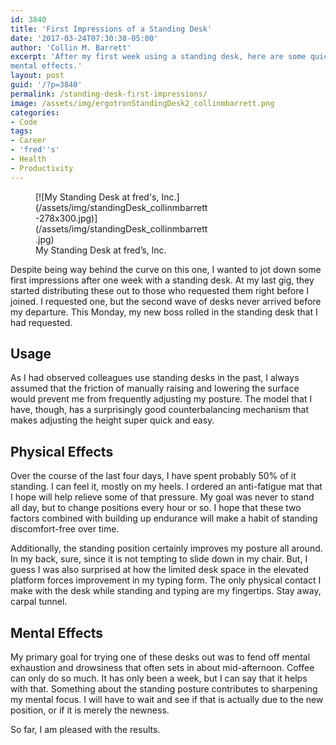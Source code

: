 ```yaml
---
id: 3840
title: 'First Impressions of a Standing Desk'
date: '2017-03-24T07:30:38-05:00'
author: 'Collin M. Barrett'
excerpt: 'After my first week using a standing desk, here are some quick first impressions on the resulting physical and
mental effects.'
layout: post
guid: '/?p=3840'
permalink: /standing-desk-first-impressions/
image: /assets/img/ergotronStandingDesk2_collinmbarrett.png
categories:
- Code
tags:
- Career
- 'fred''s'
- Health
- Productivity
---
```


<figure aria-describedby="caption-attachment-3847" class="wp-caption alignright" id="attachment_3847"
    style="width: 278px">[![My Standing Desk at fred's,
    Inc.](/assets/img/standingDesk_collinmbarrett-278x300.jpg)](/assets/img/standingDesk_collinmbarrett.jpg)<figcaption
        class="wp-caption-text" id="caption-attachment-3847">My Standing Desk at fred’s, Inc.</figcaption>
</figure>

Despite being way behind the curve on this one, I wanted to jot down some first impressions after one week with a
standing desk. At my last gig, they started distributing these out to those who requested them right before I joined. I
requested one, but the second wave of desks never arrived before my departure. This Monday, my new boss rolled in the
standing desk that I had requested.

## Usage

As I had observed colleagues use standing desks in the past, I always assumed that the friction of manually raising and
lowering the surface would prevent me from frequently adjusting my posture. The model that I have, though, has a
surprisingly good counterbalancing mechanism that makes adjusting the height super quick and easy.

## Physical Effects

Over the course of the last four days, I have spent probably 50% of it standing. I can feel it, mostly on my heels. I
ordered an anti-fatigue mat that I hope will help relieve some of that pressure. My goal was never to stand all day, but
to change positions every hour or so. I hope that these two factors combined with building up endurance will make a
habit of standing discomfort-free over time.

Additionally, the standing position certainly improves my posture all around. In my back, sure, since it is not tempting
to slide down in my chair. But, I guess I was also surprised at how the limited desk space in the elevated platform
forces improvement in my typing form. The only physical contact I make with the desk while standing and typing are my
fingertips. Stay away, carpal tunnel.

## Mental Effects

My primary goal for trying one of these desks out was to fend off mental exhaustion and drowsiness that often sets in
about mid-afternoon. Coffee can only do so much. It has only been a week, but I can say that it helps with that.
Something about the standing posture contributes to sharpening my mental focus. I will have to wait and see if that is
actually due to the new position, or if it is merely the newness.

So far, I am pleased with the results.<small></small>
